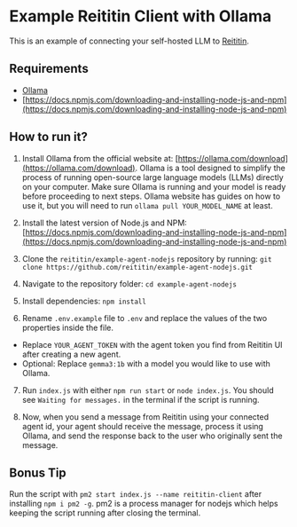 # Example Reititin Client with Ollama

This is an example of connecting your self-hosted LLM to [Reititin](https://reititin.com).

## Requirements
- [Ollama](https://ollama.com/download)
- [https://docs.npmjs.com/downloading-and-installing-node-js-and-npm](https://docs.npmjs.com/downloading-and-installing-node-js-and-npm)

## How to run it?

1. Install Ollama from the official website at: [https://ollama.com/download](https://ollama.com/download). Ollama is a tool designed to simplify the process of running open-source large language models (LLMs) directly on your computer. Make sure Ollama is running and your model is ready before proceeding to next steps. Ollama website has guides on how to use it, but you will need to run `ollama pull YOUR_MODEL_NAME` at least.

2. Install the latest version of Node.js and NPM: [https://docs.npmjs.com/downloading-and-installing-node-js-and-npm](https://docs.npmjs.com/downloading-and-installing-node-js-and-npm)

3. Clone the `reititin/example-agent-nodejs` repository by running: `git clone https://github.com/reititin/example-agent-nodejs.git`

4. Navigate to the repository folder: `cd example-agent-nodejs`

5. Install dependencies: `npm install`

6. Rename `.env.example` file to `.env` and replace the values of the two properties inside the file.

- Replace `YOUR_AGENT_TOKEN` with the agent token you find from Reititin UI after creating a new agent.
- Optional: Replace `gemma3:1b` with a model you would like to use with Ollama.

7. Run `index.js` with either `npm run start` or `node index.js`. You should see `Waiting for messages.` in the terminal if the script is running.

8. Now, when you send a message from Reititin using your connected agent id, your agent should receive the message, process it using Ollama, and send the response back to the user who originally sent the message.

## Bonus Tip

Run the script with `pm2 start index.js --name reititin-client` after installing `npm i pm2 -g`. pm2 is a process manager for nodejs which helps keeping the script running after closing the terminal.